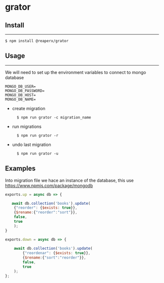 # grator
## Install
---
    $ npm install @reaperx/grator

## Usage
---
We will need to set up the environment variables to connect  to mongo database

```
MONGO_DB_USER=
MONGO_DB_PASSWORD=
MONGO_DB_HOST=
MONGO_DB_NAME=
```

- create migration
    
        $ npm run grator -c migration_name

- run migrations

        $ npm run grator -r

- undo last migration

        $ npm run grator -u

## Examples

Into migration file we hace an instance of the database, this use https://www.npmjs.com/package/mongodb

```javascript
exports.up = async db => {

   await db.collection('books').update(
    {"reorder": {$exists: true}}, 
    {$rename:{"reorder":"sort"}},
    false,
    true
    );
}

exports.down = async db => {
  
    await db.collection('books').update(
        {"reordenar": {$exists: true}}, 
        {$rename:{"sort":"reorder"}},
        false,
        true
    );
};
```